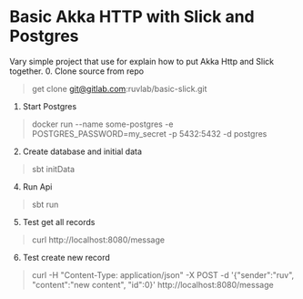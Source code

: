 # Basic Akka HTTP with Slick and Postgres
Vary simple project that use for explain how to put Akka Http and Slick together.
0. Clone source from repo
> get clone git@gitlab.com:ruvlab/basic-slick.git
1. Start Postgres
> docker run --name some-postgres -e POSTGRES_PASSWORD=my_secret -p 5432:5432 -d postgres 
2. Create database and initial data
> sbt initData
4. Run Api
> sbt run
5. Test get all records
> curl http://localhost:8080/message
6. Test create new record
> curl -H "Content-Type: application/json" -X POST -d '{"sender":"ruv", "content":"new content", "id":0}' http://localhost:8080/message
